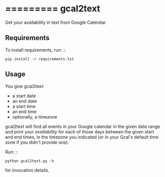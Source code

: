 =========
gcal2text
=========

Get your availability in text from Google Calendar.

Requirements
------------

To install requirements, run: ::

    pip install -r requirements.txt

Usage
-----

You give gcal2text:
* a start date
* an end date
* a start time
* an end time
* optionally, a timezone

gcal2text will find all events in your Google calendar in the given date range
and print your _availability_ for each of those days between the given start
and end times, in the timezone you indicated (or in your Gcal's default time
zone if you didn't provide one).

Run: ::

    python gcal2text.py -h

for invocation details.
